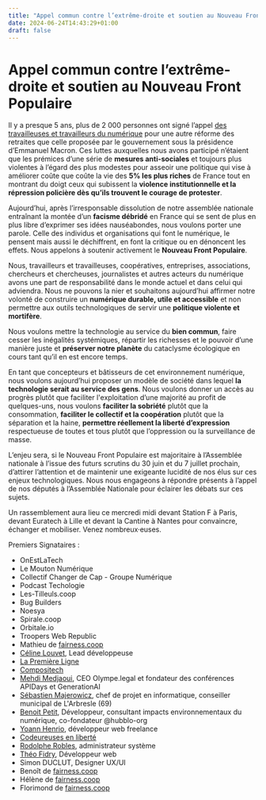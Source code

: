 ```yaml
---
title: "Appel commun contre l’extrême-droite et soutien au Nouveau Front Populaire"
date: 2024-06-24T14:43:29+01:00
draft: false
---
```


# Appel commun contre l’extrême-droite et soutien au Nouveau Front Populaire

Il y a presque 5 ans, plus de 2 000 personnes ont signé l’appel [des travailleuses et travailleurs du numérique](https://onestla.tech/) pour une autre réforme des retraites que celle proposée par le gouvernement sous la présidence d’Emmanuel Macron.
Ces luttes auxquelles nous avons participé n’étaient que les prémices d’une série de **mesures anti-sociales** et toujours plus violentes à l’égard des plus modestes pour asseoir une politique qui vise à améliorer coûte que coûte la vie des **5% les plus riches** de France tout en montrant du doigt ceux qui subissent la **violence institutionnelle et la répression policière dès qu’ils trouvent le courage de protester**.

Aujourd’hui, après l’irresponsable dissolution de notre assemblée nationale entraînant la montée d’un **facisme débridé** en France qui se sent de plus en plus libre d’exprimer ses idées nauséabondes, nous voulons porter une parole. Celle des individus et organisations qui font le numérique, le pensent mais aussi le déchiffrent, en font la critique ou en dénoncent les effets. Nous appelons à soutenir activement le **Nouveau Front Populaire**.

Nous, travailleurs et travailleuses, coopératives, entreprises, associations, chercheurs et chercheuses, journalistes et autres acteurs du numérique avons une part de responsabilité dans le monde actuel et dans celui qui adviendra. Nous ne pouvons la nier et souhaitons aujourd’hui affirmer notre volonté de construire un **numérique durable, utile et accessible** et non permettre aux outils technologiques de servir une **politique violente et mortifère**.

Nous voulons mettre la technologie au service du **bien commun**, faire cesser les inégalités systémiques, répartir les richesses et le pouvoir d’une manière juste et **préserver notre planète** du cataclysme écologique en cours tant qu’il en est encore temps. 

En tant que concepteurs et bâtisseurs de cet environnement numérique, nous voulons aujourd’hui proposer un modèle de société dans lequel **la technologie serait au service des gens**. Nous voulons donner un accès au progrès plutôt que faciliter l'exploitation d’une majorité au profit de quelques-uns, nous voulons **faciliter la sobriété** plutôt que la consommation, **faciliter le collectif et la coopération** plutôt que la séparation et la haine, **permettre réellement la liberté d’expression** respectueuse de toutes et tous plutôt que l’oppression ou la surveillance de masse. 

L’enjeu sera, si le Nouveau Front Populaire est majoritaire à l’Assemblée nationale à l’issue des futurs scrutins du 30 juin et du 7 juillet prochain, d’attirer l’attention et de maintenir une exigeante lucidité de nos élus sur ces enjeux technologiques. Nous nous engageons à répondre présents à l’appel de nos députés à l’Assemblée Nationale pour éclairer les débats sur ces sujets.

Un rassemblement aura lieu ce mercredi midi devant Station F à Paris, devant Euratech à Lille et devant la Cantine à Nantes pour convaincre, échanger et mobiliser. Venez nombreux·euses.

Premiers Signataires :
*	OnEstLaTech
*	Le Mouton Numérique
*	Collectif Changer de Cap - Groupe Numérique
*	Podcast Techologie
*	Les-Tilleuls.coop
*	Bug Builders
*	Noesya
*	Spirale.coop
*	Orbitale.io
*	Troopers Web Republic
* Mathieu de [fairness.coop](https://fairness.coop/)
* [Céline Louvet](https://celine.louvet.me/), Lead développeuse
* [La Première Ligne](https://lapremiereligne.fr/)
* [Compositech](https://compositech.org/)
* [Mehdi Medjaoui](https://www.linkedin.com/in/mehdimedjaoui/), CEO Olympe.legal et fondateur des conférences APIDays et GenerationAI
* [Sébastien Majerowicz](https://www.sebastien-majerowicz.fr/), chef de projet en informatique, conseiller municipal de L'Arbresle (69)
* [Benoit Petit](https://bpetit.nce.re/), Développeur, consultant impacts environnementaux du numérique, co-fondateur @hubblo-org
* [Yoann Henrio](https://yoannh.dev/), développeur web freelance
* [Codeureuses en liberté](https://codeureusesenliberte.fr)
* [Rodolphe Robles](https://m.g3l.org/@rodinux), administrateur système
* [Théo Fidry](https://github.com/theofidry), Développeur web
* Simon DUCLUT, Designer UX/UI
* Benoît de [fairness.coop](https://fairness.coop/)
* Hélène de [fairness.coop](https://fairness.coop/)
* Florimond de [fairness.coop](https://fairness.coop/)

